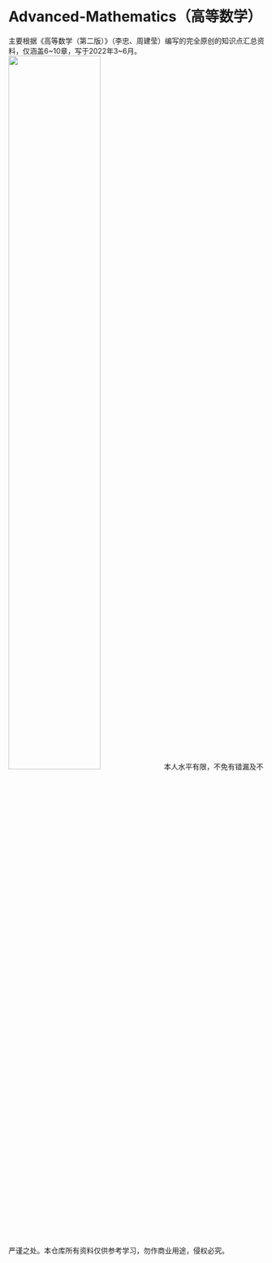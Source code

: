 # Advanced-Mathematics（高等数学）
主要根据《高等数学（第二版）》（李忠、周建莹）编写的完全原创的知识点汇总资料，仅涵盖6\~10章，写于2022年3\~6月。
<img src=https://user-images.githubusercontent.com/107938588/174832400-0e94840a-f659-42a8-a21d-c2a5ec5651e6.JPG width=60% />
本人水平有限，不免有错漏及不严谨之处。本仓库所有资料仅供参考学习，勿作商业用途，侵权必究。
